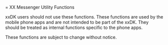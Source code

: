 = XX Messenger Utility Functions

xxDK users should not use these functions. These functions are used by
the mobile phone apps and are not intended to be part of the xxDK. They
should be treated as internal functions specific to the phone apps.

These functions are subject to change without notice.
